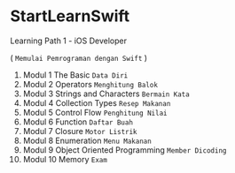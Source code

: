 # StartLearnSwift

Learning Path 1 - iOS Developer 

( `Memulai Pemrograman dengan Swift` )

1. Modul 1 The Basic `Data Diri`
2. Modul 2 Operators `Menghitung Balok`
3. Modul 3 Strings and Characters `Bermain Kata`
4. Modul 4 Collection Types `Resep Makanan`
5. Modul 5 Control Flow `Penghitung Nilai`
6. Modul 6 Function `Daftar Buah`
7. Modul 7 Closure `Motor Listrik`
8. Modul 8 Enumeration `Menu Makanan`
9. Modul 9 Object Oriented Programming `Member Dicoding`
10. Modul 10 Memory `Exam`
